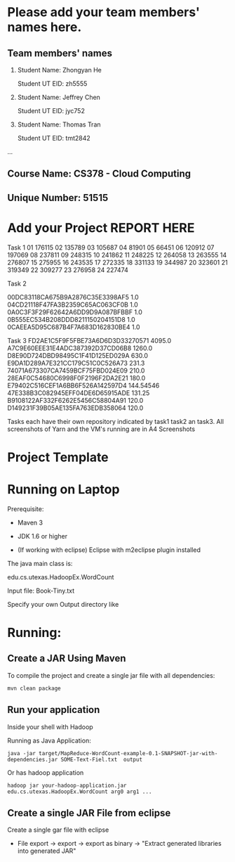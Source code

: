 # Please add your team members' names here. 

## Team members' names 

1. Student Name: Zhongyan He

   Student UT EID: zh5555

2. Student Name: Jeffrey Chen

   Student UT EID: jyc752

3. Student Name: Thomas Tran

   Student UT EID: tmt2842

 ...

##  Course Name: CS378 - Cloud Computing 

##  Unique Number: 51515

# Add your Project REPORT HERE 

Task 1
01    176115
02    135789
03    105687
04    81901
05    66451
06    120912
07    197069
08    237811
09    248315
10    241862
11    248225
12    264058
13    263555
14    276807
15    275955
16    243535
17    272335
18    331133
19    344987
20    323601
21    319349
22    309277
23    276958
24    227474


Task 2

00DC83118CA675B9A2876C35E3398AF5    1.0
04CD21118F47FA3B2359C65AC063CF0B    1.0
0A0C3F3F29F62642A6DD9D9A087BFBBF    1.0
0B555EC534B208DDD8211150204151D8    1.0
0CAEEA5D95C687B4F7A683D162830BE4    1.0

Task 3 
FD2AE1C5F9F5FBE73A6D6D3D33270571    4095.0
A7C9E60EEE31E4ADC387392D37CD06B8    1260.0
D8E90D724DBD98495C1F41D125ED029A    630.0
E9DA1D289A7E321CC179C51C0C526A73    231.3
74071A673307CA7459BCF75FBD024E09    210.0
28EAF0C54680C6998F0F2196F2DA2E21    180.0
E79402C516CEF1A6BB6F526A142597D4    144.54546
47E338B3C082945EFF04DE6D65915ADE    131.25
B9108122AF332F6262E5456C58804A91    120.0
D149231F39B05AE135FA763EDB358064    120.0



Tasks each have their own repository indicated by task1 task2 an task3. All screenshots of Yarn and the 
VM's running are in A4 Screenshots


# Project Template

# Running on Laptop     ####

Prerequisite:

- Maven 3

- JDK 1.6 or higher

- (If working with eclipse) Eclipse with m2eclipse plugin installed


The java main class is:

edu.cs.utexas.HadoopEx.WordCount 

Input file:  Book-Tiny.txt  

Specify your own Output directory like 

# Running:




## Create a JAR Using Maven 

To compile the project and create a single jar file with all dependencies: 
	
```	mvn clean package ```



## Run your application
Inside your shell with Hadoop

Running as Java Application:

```java -jar target/MapReduce-WordCount-example-0.1-SNAPSHOT-jar-with-dependencies.jar SOME-Text-Fiel.txt  output``` 

Or has hadoop application

```hadoop jar your-hadoop-application.jar edu.cs.utexas.HadoopEx.WordCount arg0 arg1 ... ```



## Create a single JAR File from eclipse



Create a single gar file with eclipse 

*  File export -> export  -> export as binary ->  "Extract generated libraries into generated JAR"
